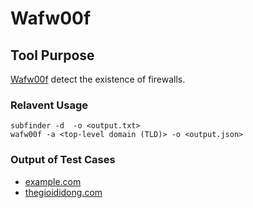 # Wafw00f

## Tool Purpose
[Wafw00f](https://github.com/EnableSecurity/wafw00f) detect the existence of firewalls.

### Relavent Usage
```
subfinder -d  -o <output.txt>
wafw00f -a <top-level domain (TLD)> -o <output.json>
```

### Output of Test Cases
- [example.com](example.com_wafw00f.json)
- [thegioididong.com](thegioididong.com_wafw00f.json)